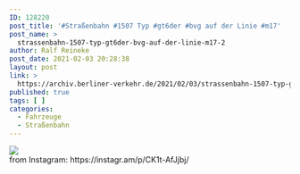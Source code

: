 ```yaml
---
ID: 128220
post_title: '#Straßenbahn #1507 Typ #gt6der #bvg auf der Linie #m17'
post_name: >
  strassenbahn-1507-typ-gt6der-bvg-auf-der-linie-m17-2
author: Ralf Reineke
post_date: 2021-02-03 20:28:38
layout: post
link: >
  https://archiv.berliner-verkehr.de/2021/02/03/strassenbahn-1507-typ-gt6der-bvg-auf-der-linie-m17-2/
published: true
tags: [ ]
categories:
  - Fahrzeuge
  - Straßenbahn
---
```

<div><img src='https://scontent-lga3-1.cdninstagram.com/v/t51.29350-15/145208226_411540643457612_2917276159319106517_n.jpg?_nc_cat=110&ccb=2&_nc_sid=8ae9d6&_nc_ohc=_vbiFWwUq04AX9Tb9iM&_nc_ht=scontent-lga3-1.cdninstagram.com&oh=5fccec794fc68c8e2c560b69b34f9989&oe=603EB00D' style='max-width:600px;' /><br/><div>from Instagram: https://instagr.am/p/CK1t-AfJjbj/</div></div>